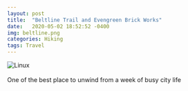 ```yaml
---
layout: post
title:  "Beltline Trail and Evengreen Brick Works"
date:   2020-05-02 18:52:52 -0400
img: beltline.png
categories: Hiking
tags: Travel
---
```


![Linux]({{site.baseurl}}/images/beltline.png)
<br>
<br>
One of the best place to unwind from a week of busy city life
<br>
<br>
